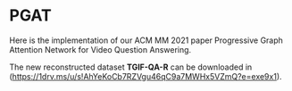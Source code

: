 # PGAT

Here is the implementation of our ACM MM 2021 paper Progressive Graph Attention Network for Video Question Answering.

The new reconstructed dataset **TGIF-QA-R** can be downloaded in (https://1drv.ms/u/s!AhYeKoCb7RZVgu46qC9a7MWHx5VZmQ?e=exe9x1).
